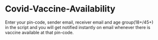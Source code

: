 # Covid-Vaccine-Availability

Enter your pin-code, sender email, receiver email and age group(18+/45+) in the script and you will get notified instantly on email whenever there is vaccine available at that pin-code.
